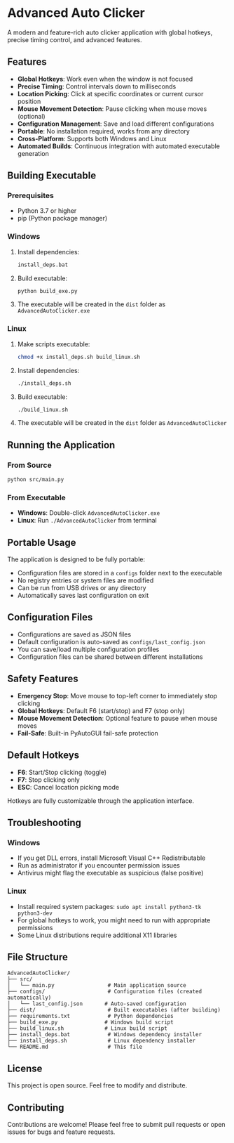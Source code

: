 # Advanced Auto Clicker

A modern and feature-rich auto clicker application with global hotkeys, precise timing control, and advanced features.

## Features

- **Global Hotkeys**: Work even when the window is not focused
- **Precise Timing**: Control intervals down to milliseconds
- **Location Picking**: Click at specific coordinates or current cursor position
- **Mouse Movement Detection**: Pause clicking when mouse moves (optional)
- **Configuration Management**: Save and load different configurations
- **Portable**: No installation required, works from any directory
- **Cross-Platform**: Supports both Windows and Linux
- **Automated Builds**: Continuous integration with automated executable generation

## Building Executable

### Prerequisites

- Python 3.7 or higher
- pip (Python package manager)

### Windows

1. Install dependencies:
   ```cmd
   install_deps.bat
   ```

2. Build executable:
   ```cmd
   python build_exe.py
   ```

3. The executable will be created in the `dist` folder as `AdvancedAutoClicker.exe`

### Linux

1. Make scripts executable:
   ```bash
   chmod +x install_deps.sh build_linux.sh
   ```

2. Install dependencies:
   ```bash
   ./install_deps.sh
   ```

3. Build executable:
   ```bash
   ./build_linux.sh
   ```

4. The executable will be created in the `dist` folder as `AdvancedAutoClicker`

## Running the Application

### From Source
```bash
python src/main.py
```

### From Executable
- **Windows**: Double-click `AdvancedAutoClicker.exe`
- **Linux**: Run `./AdvancedAutoClicker` from terminal

## Portable Usage

The application is designed to be fully portable:

- Configuration files are stored in a `configs` folder next to the executable
- No registry entries or system files are modified
- Can be run from USB drives or any directory
- Automatically saves last configuration on exit

## Configuration Files

- Configurations are saved as JSON files
- Default configuration is auto-saved as `configs/last_config.json`
- You can save/load multiple configuration profiles
- Configuration files can be shared between different installations

## Safety Features

- **Emergency Stop**: Move mouse to top-left corner to immediately stop clicking
- **Global Hotkeys**: Default F6 (start/stop) and F7 (stop only)
- **Mouse Movement Detection**: Optional feature to pause when mouse moves
- **Fail-Safe**: Built-in PyAutoGUI fail-safe protection

## Default Hotkeys

- **F6**: Start/Stop clicking (toggle)
- **F7**: Stop clicking only
- **ESC**: Cancel location picking mode

Hotkeys are fully customizable through the application interface.

## Troubleshooting

### Windows
- If you get DLL errors, install Microsoft Visual C++ Redistributable
- Run as administrator if you encounter permission issues
- Antivirus might flag the executable as suspicious (false positive)

### Linux
- Install required system packages: `sudo apt install python3-tk python3-dev`
- For global hotkeys to work, you might need to run with appropriate permissions
- Some Linux distributions require additional X11 libraries

## File Structure

```
AdvancedAutoClicker/
├── src/
│   └── main.py                 # Main application source
├── configs/                    # Configuration files (created automatically)
│   └── last_config.json       # Auto-saved configuration
├── dist/                       # Built executables (after building)
├── requirements.txt            # Python dependencies
├── build_exe.py               # Windows build script
├── build_linux.sh             # Linux build script
├── install_deps.bat            # Windows dependency installer
├── install_deps.sh             # Linux dependency installer
└── README.md                   # This file
```

## License

This project is open source. Feel free to modify and distribute.

## Contributing

Contributions are welcome! Please feel free to submit pull requests or open issues for bugs and feature requests.

